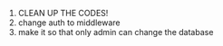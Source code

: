1. CLEAN UP THE CODES!
2. change auth to middleware
3. make it so that only admin can change the database
